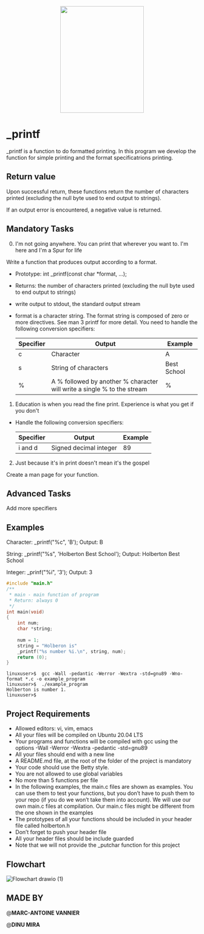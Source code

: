 <p align="center">
<img src="https://user-images.githubusercontent.com/113547513/200679698-7dd24f94-1616-4c1f-849c-d8493a6d97f3.png" width="220" height="280">



# _printf

_printf is a function to do formatted printing. In this program we develop the function for simple printing and the format specificatrions printing.

## Return value

Upon successful return, these functions return the number of characters printed (excluding the null byte used to end output to strings).

If an output error is encountered, a negative value is returned.

## Mandatory Tasks

0. I'm not going anywhere. You can print that wherever you want to. I'm here and I'm a Spur for life

Write a function that produces output according to a format.

- Prototype: int _printf(const char *format, ...);
- Returns: the number of characters printed (excluding the null byte used to end output to strings)
- write output to stdout, the standard output stream
- format is a character string. The format string is composed of zero or more directives. See man 3 printf for more detail. You need 
   to handle the following conversion specifiers:
    
   | Specifier | Output                                                                  | Example     |
   |-------    | ----------------------------------------------------------------------- |------       |
   | c         | Character                                                               | A           |
   | s         | String of characters                                                    | Best School |
   | %         | A % followed by another % character will write a single % to the stream | %           |
   
1. Education is when you read the fine print. Experience is what you get if you don't

- Handle the following conversion specifiers:

   | Specifier | Output                                                                  | Example     |
   | --------- | ------                                                                  | -------     |
   | i and d   | Signed decimal integer                                                  | 89          |

2. Just because it's in print doesn't mean it's the gospel

Create a man page for your function.

## Advanced Tasks

Add more specifiers

## Examples

Character: _printf("%c", 'B');  Output: B

String: _printf("%s", 'Holberton Best School'); Output: Holberton Best School

Integer: _prinf("%i", '3'); Output: 3
   
```c
#include "main.h"
/**
 * main - main function of program
 * Return: always 0
 */
int main(void)
{
	int num;
	char *string;
	
	num = 1;
	string = "Holberon is"
	_printf("%s number %i.\n", string, num);
	return (0);
}
```
```{bash}
linuxuser>$  gcc -Wall -pedantic -Werror -Wextra -std=gnu89 -Wno-format *.c -o example_program
linuxuser>$  ./example_program
Holberton is number 1.
linuxuser>$
```
## Project Requirements

- Allowed editors: vi, vim, emacs
- All your files will be compiled on Ubuntu 20.04 LTS
- Your programs and functions will be compiled with gcc using the options -Wall -Werror -Wextra -pedantic -std=gnu89
- All your files should end with a new line
- A README.md file, at the root of the folder of the project is mandatory
- Your code should use the Betty style.
- You are not allowed to use global variables
- No more than 5 functions per file
- In the following examples, the main.c files are shown as examples. You can use them to test your functions, but you don’t have to push them to your repo (if you do we won’t take them into account). We will use our own main.c files at compilation. Our main.c files might be different from the one shown in the examples
- The prototypes of all your functions should be included in your header file called holberton.h
- Don’t forget to push your header file
- All your header files should be include guarded
- Note that we will not provide the _putchar function for this project

## Flowchart

![Flowchart  drawio (1)](https://user-images.githubusercontent.com/113547513/201141230-e7915e75-6f9a-4082-9426-19dd62674d06.png)

## MADE BY

 @**MARC-ANTOINE VANNIER**

 @**DINU MIRA**
